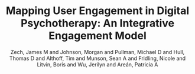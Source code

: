 ---
author: Zech, James M and Johnson, Morgan and Pullman, Michael D and Hull, Thomas
  D and Althoff, Tim and Munson, Sean A and Fridling, Nicole and Litvin, Boris and
  Wu, Jerilyn and Areán, Patricia A
description: null
highlight: 0
journal: JMIR Formative Research
pdf: zech2023mhatsengagement.pdf
thumbnail: zech2023mhatsengagement.png
title: 'Mapping User Engagement in Digital Psychotherapy: An Integrative Engagement
  Model'
year: '2023'
---